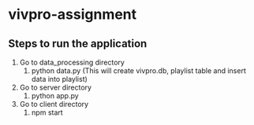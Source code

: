 # vivpro-assignment
## Steps to run the application
1. Go to data_processing directory
    1. python data.py (This will create vivpro.db, playlist table and insert data into playlist)
2. Go to server directory
    1. python app.py 
3. Go to client directory
    1. npm start